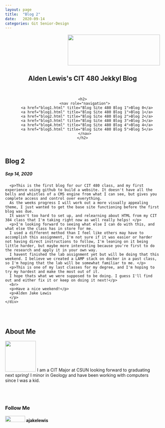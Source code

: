 ```yaml
---
layout: page
title:  "Blog 2"
date:   2020-09-14 
categories: Git Senior-Design
---
```

<html lang="en">
  <head>
    <title>CIT384 Project 1</title>
    <link rel="stylesheet" href="/style.css" />
  </head>
  <header>
    <div class="header">
<div style="text-align: right"><img src="https://www.csun.edu/sites/default/themes/csun/logo.png" height=100 width=300></div>
  <c><h2>Alden Lewis's CIT 480 Jekkyl Blog</h2></c>
</div>
<br>
 
    <h2>
      <nav role="navigation">
        <a href="blog1.html" title="Blog Site 480 Blog 1">Blog 0</a>
		<a href="blog1.html" title="Blog Site 480 Blog 1">Blog 1</a>
        <a href="blog2.html" title="Blog Site 480 Blog 2">Blog 2</a>
        <a href="blog3.html" title="Blog Site 480 Blog 3">Blog 3</a>
		<a href="blog4.html" title="Blog Site 480 Blog 4">Blog 4</a>
		<a href="blog5.html" title="Blog Site 480 Blog 5">Blog 5</a>
      </nav>
    </h2>
  </header>
<div class="row">
  <div class="leftcolumn">
    <div class="card">
      <h2>Blog 2</h2>
      <h5> Sep 14, 2020</h5>
     
      <p>This is the first blog for our CIT 480 class, and my first experience using github to build a website. It doesn't have all the bells and whistles of a CMS engine from what I can see, but gives you complete access and control over everything.
	  As the weeks progress I will work out a more visually appealing theme, I just wanted to get the base site functioning before the first blog was due. 
	  It wasn't too hard to set up, and relearning about HTML from my CIT 384 class that I'm taking right now as well really helps! </p>
	  <p>I'm looking forward to seeing what else I can do with this, and what else the class has in store for me.
	  I used a different method than I feel like others may have to accomplish this assignment, I'm not sure if it was easier or harder not having direct instructions to follow, I'm leaning on it being little harder, but maybe more interesting because you're first to do the research and apply it in your own way.
	  I havent finished the lab assignment yet but will be doing that this weekend. I believe we created a LAMP stack on docker in a past class, so I'm hoping that the lab will be somewhat familiar to me. </p>
	  <p>This is one of my last classes for my degree, and I'm hoping to try my hardest and make the most out of it. 
	  I hope thats what we were supposed to be doing. I guess I'll find out and either fix it or keep on doing it next!</p>
	  <br>
	  <p>Have a nice weekend!</p>
	  <p>Alden Jake Lewis
	  </p>
    </div>
  </div>
  <br>
  <br>
  <div class="rightcolumn">
    <div class="card">
      <h2>About Me</h2>
	  <p><c><img src="https://ajakelewis.github.io/ajakelewis/me.jpg" height=100 width=100>  I am a CIT Major at CSUN looking forward to graduating next spring! I minor in Geology and have been working with computers since I was a kid.</c></p>
    <br>
	<br>
	<div class="card">
      <h3>Follow Me</h3>
      <p><img src="https://github.githubassets.com/images/modules/logos_page/GitHub-Logo.png" height=20 width=65><strong>   ajakelewis</strong></p>
</div>